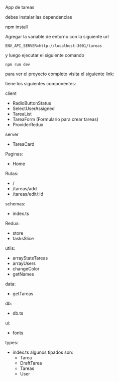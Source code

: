 App de tareas

debes instalar las dependencias

npm install

Agregar la variable de entorno con la siguiente url

    ENV_API_SERVER=http://localhost:3001/tareas

y luego ejecutar el siguiente comando

    npm run dev

para ver el proyecto completo visita el siguiente link:

tiene los siguientes componentes:

client

- RadioButtonStatus
- SelectUserAssigned
- TareaList
- TareaForm (Formulario para crear tareas)
- ProviderRedux

server

- TareaCard

Paginas:

- Home

Rutas:

- /
- /tareas/add
- /tareas/edit/:id

schemas:

- index.ts

Redux:

- store
- tasksSlice

utils:

- arrayStateTareas
- arrayUsers
- changeColor
- getNames

data:

- getTareas

db:

- db.ts

ui:

- fonts

types:

- index.ts
  algunos tipados son:
  - Tarea
  - DraftTarea
  - Tareas
  - User
